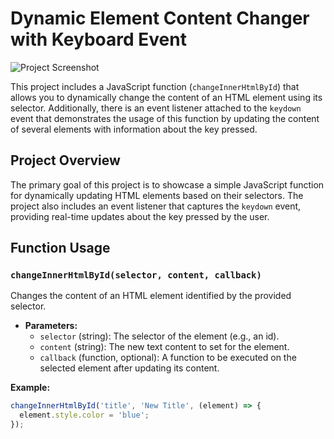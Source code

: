 # Dynamic Element Content Changer with Keyboard Event
![Project Screenshot](https://s6.uupload.ir/files/screen_shot_1402-10-28_at_22.05.25_hgns_whaz.png)

This project includes a JavaScript function (`changeInnerHtmlById`) that allows you to dynamically change the content of an HTML element using its selector. Additionally, there is an event listener attached to the `keydown` event that demonstrates the usage of this function by updating the content of several elements with information about the key pressed.

## Project Overview

The primary goal of this project is to showcase a simple JavaScript function for dynamically updating HTML elements based on their selectors. The project also includes an event listener that captures the `keydown` event, providing real-time updates about the key pressed by the user.

## Function Usage

### `changeInnerHtmlById(selector, content, callback)`

Changes the content of an HTML element identified by the provided selector.

- **Parameters:**
  - `selector` (string): The selector of the element (e.g., an id).
  - `content` (string): The new text content to set for the element.
  - `callback` (function, optional): A function to be executed on the selected element after updating its content.

**Example:**
```javascript
changeInnerHtmlById('title', 'New Title', (element) => {
  element.style.color = 'blue';
});

